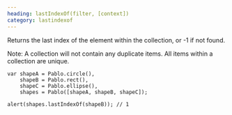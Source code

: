 ```yaml
--- 
heading: lastIndexOf(filter, [context])
category: lastindexof
---
```


Returns the last index of the element within the collection, or -1 if not found.

Note: A collection will not contain any duplicate items. All items within a collection are unique.

    var shapeA = Pablo.circle(),
        shapeB = Pablo.rect(),
        shapeC = Pablo.ellipse(),
        shapes = Pablo([shapeA, shapeB, shapeC]);

    alert(shapes.lastIndexOf(shapeB)); // 1
